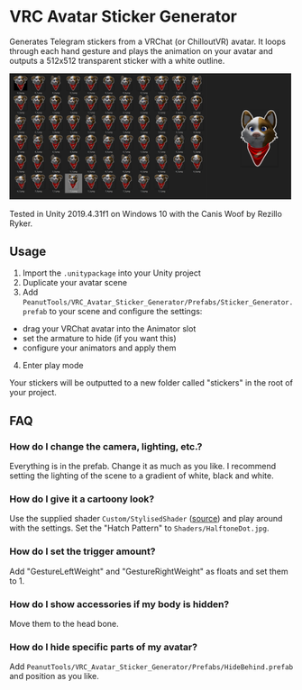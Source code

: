 # VRC Avatar Sticker Generator

Generates Telegram stickers from a VRChat (or ChilloutVR) avatar. It loops through each hand gesture and plays the animation on your avatar and outputs a 512x512 transparent sticker with a white outline.

<img src="screenshots/output.png" width="500px" />

Tested in Unity 2019.4.31f1 on Windows 10 with the Canis Woof by Rezillo Ryker.

## Usage

1. Import the `.unitypackage` into your Unity project
2. Duplicate your avatar scene
3. Add `PeanutTools/VRC_Avatar_Sticker_Generator/Prefabs/Sticker_Generator.prefab` to your scene and configure the settings:

- drag your VRChat avatar into the Animator slot
- set the armature to hide (if you want this)
- configure your animators and apply them

4. Enter play mode

Your stickers will be outputted to a new folder called "stickers" in the root of your project.

## FAQ

### How do I change the camera, lighting, etc.?

Everything is in the prefab. Change it as much as you like. I recommend setting the lighting of the scene to a gradient of white, black and white.

### How do I give it a cartoony look?

Use the supplied shader `Custom/StylisedShader` ([source](https://github.com/ardahamamcioglu/Unity-Stylised-Shader)) and play around with the settings. Set the "Hatch Pattern" to `Shaders/HalftoneDot.jpg`.

### How do I set the trigger amount?

Add "GestureLeftWeight" and "GestureRightWeight" as floats and set them to 1.

### How do I show accessories if my body is hidden?

Move them to the head bone.

### How do I hide specific parts of my avatar?

Add `PeanutTools/VRC_Avatar_Sticker_Generator/Prefabs/HideBehind.prefab` and position as you like.
